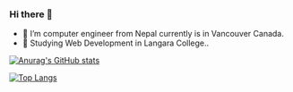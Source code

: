 ### Hi there 👋
- 🌱 I’m computer engineer from Nepal currently is in Vancouver Canada.
- 🔭 Studying Web Development in Langara College..










[![Anurag's GitHub stats](https://github-readme-stats.vercel.app/api?username=madhuneupane)](https://github.com/anuraghazra/github-readme-stats)







[![Top Langs](https://github-readme-stats.vercel.app/api/top-langs/?username=madhuneupane)](https://github.com/anuraghazra/github-readme-stats)


<!--
**madhuneupane/madhuneupane** is a ✨ _special_ ✨ repository because its `README.md` (this file) appears on your GitHub profile.

Here are some ideas to get you started:

- 🌱 I’m computer engineer from Nepal currently is in Vancouver Canada.
- 🔭 Studying Web Development in Langara College..
- 👯 I’m looking to collaborate on ...
- 🤔 I’m looking for help with ...
- 💬 Ask me about ...
- 📫 How to reach me: ...
- 😄 Pronouns: ...
- ⚡ Fun fact: ...
-->
